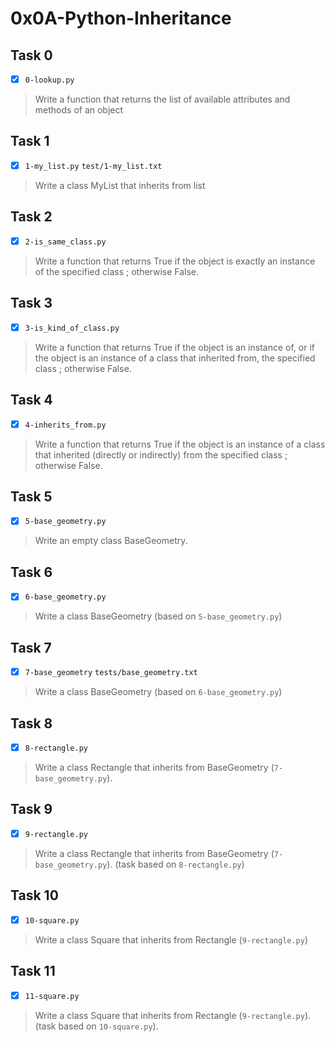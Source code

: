 # 0x0A-Python-Inheritance

## Task 0
- [x] `0-lookup.py`
> Write a function that returns the list of available attributes and methods of an object

## Task 1
- [x] `1-my_list.py` `test/1-my_list.txt`
> Write a class MyList that inherits from list

## Task 2
- [x] `2-is_same_class.py`
> Write a function that returns True if the object is exactly an instance of the specified class ; otherwise False.

## Task 3
- [x] `3-is_kind_of_class.py`
> Write a function that returns True if the object is an instance of, or if the object is an instance of a class that inherited from, the specified class ; otherwise False.

## Task 4
- [x] `4-inherits_from.py`
> Write a function that returns True if the object is an instance of a class that inherited (directly or indirectly) from the specified class ; otherwise False.

## Task 5
- [x] `5-base_geometry.py`
> Write an empty class BaseGeometry.

## Task 6
- [x] `6-base_geometry.py`
> Write a class BaseGeometry (based on `5-base_geometry.py`)

## Task 7
- [x] `7-base_geometry` `tests/base_geometry.txt`
> Write a class BaseGeometry (based on `6-base_geometry.py`)

## Task 8
- [x] `8-rectangle.py`
> Write a class Rectangle that inherits from BaseGeometry (`7-base_geometry.py`).

## Task 9
- [x] `9-rectangle.py`
> Write a class Rectangle that inherits from BaseGeometry (`7-base_geometry.py`). (task based on `8-rectangle.py`)

## Task 10
- [x] `10-square.py`
> Write a class Square that inherits from Rectangle (`9-rectangle.py`)

## Task 11
- [x] `11-square.py`
> Write a class Square that inherits from Rectangle (`9-rectangle.py`). (task based on `10-square.py`).

